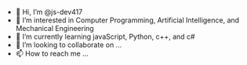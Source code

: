 - 👋 Hi, I’m @js-dev417
- 👀 I’m interested in Computer Programming, Artificial Intelligence, and Mechanical Engineering
- 🌱 I’m currently learning javaScript, Python, c++, and c#
- 💞️ I’m looking to collaborate on ...
- 📫 How to reach me ...

<!---
js-dev417/js-dev417 is a ✨ special ✨ repository because its `README.md` (this file) appears on your GitHub profile.
You can click the Preview link to take a look at your changes.
--->
